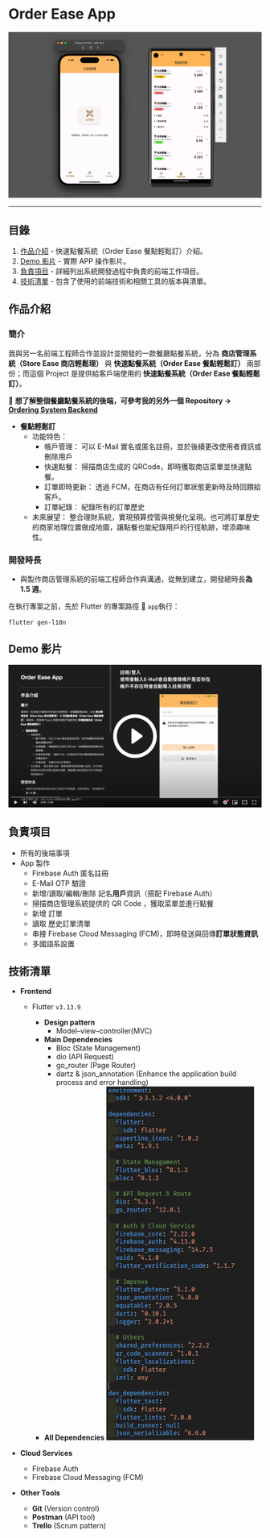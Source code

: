 # Order Ease App

![cover](screenshots/order_ease_cover.png)

---

## 目錄

1. [作品介紹](#作品介紹) - 快速點餐系統（Order Ease 餐點輕鬆訂）介紹。
2. [Demo 影片](#demo-影片) - 實際 APP 操作影片。
3. [負責項目](#負責項目) - 詳細列出系統開發過程中負責的前端工作項目。
4. [技術清單](#技術清單) - 包含了使用的前端技術和相關工具的版本與清單。

## 作品介紹

### 簡介

我與另一名前端工程師合作並設計並開發的一款餐廳點餐系統，分為 **商店管理系統（Store Ease 商店輕鬆理）** 與 **快速點餐系統（Order Ease 餐點輕鬆訂）** 兩部份；而這個 Project 是提供給客戶端使用的 **快速點餐系統（Order Ease 餐點輕鬆訂）**。

:bell:
**想了解整個餐廳點餐系統的後端，可參考我的另外一個 Repository -> [Ordering System Backend](https://github.com/phzeng0726/ordering-system-backend)**

- **餐點輕鬆訂**
  - 功能特色：
    - 帳戶管理： 可以 E-Mail 實名或匿名註冊，並於後續更改使用者資訊或刪除用戶
    - 快速點餐： 掃描商店生成的 QRCode，即時獲取商店菜單並快速點餐。
    - 訂單即時更新： 透過 FCM，在商店有任何訂單狀態更新時及時回饋給客戶。
    - 訂單紀錄： 紀錄所有的訂單歷史
  - 未來展望： 整合理財系統，實現預算控管與視覺化呈現。也可將訂單歷史的商家地理位置做成地圖，讓點餐也能紀錄用戶的行徑軌跡，增添趣味性。

### 開發時長

- 與製作商店管理系統的前端工程師合作與溝通，從無到建立，開發總時長**為 1.5 週**。

在執行專案之前，先於 Flutter 的專案路徑 :file_folder: `app`執行：

```
flutter gen-l10n
```

## Demo 影片

[![Demo Video](screenshots/order_ease_video_cover.png)](https://www.youtube.com/watch?v=ILitfBOQzME)

## 負責項目

- 所有的後端事項
- App 製作
  - Firebase Auth 匿名註冊
  - E-Mail OTP 驗證
  - 新增/讀取/編輯/刪除 記名**用戶**資訊（搭配 Firebase Auth）
  - 掃描商店管理系統提供的 QR Code ，獲取菜單並進行點餐
  - 新增 訂單
  - 讀取 歷史訂單清單
  - 串接 Firebase Cloud Messaging (FCM)，即時發送與回傳**訂單狀態資訊**
  - 多國語系設置

## 技術清單

- **Frontend**

  - Flutter `v3.13.9`

    - **Design pattern**
      - Model–view–controller(MVC)
    - **Main Dependencies**
      - Bloc (State Management)
      - dio (API Request)
      - go_router (Page Router)
      - dartz & json_annotation (Enhance the application build process and error handling)
    - **All Dependencies**
      ![All Dependencies](screenshots/dependencies.png)

- **Cloud Services**
  - Firebase Auth
  - Firebase Cloud Messaging (FCM)
- **Other Tools**
  - **Git** (Version control)
  - **Postman** (API tool)
  - **Trello** (Scrum pattern)
